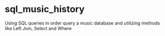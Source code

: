 # sql_music_history
Using SQL queries in order query a music database and utilizing methods like Left Join, Select and Where
